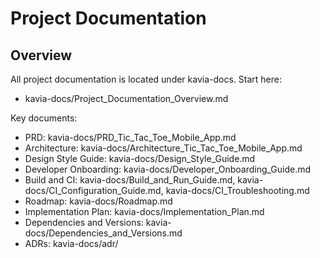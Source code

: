 # Project Documentation

## Overview
All project documentation is located under kavia-docs. Start here:
- kavia-docs/Project_Documentation_Overview.md

Key documents:
- PRD: kavia-docs/PRD_Tic_Tac_Toe_Mobile_App.md
- Architecture: kavia-docs/Architecture_Tic_Tac_Toe_Mobile_App.md
- Design Style Guide: kavia-docs/Design_Style_Guide.md
- Developer Onboarding: kavia-docs/Developer_Onboarding_Guide.md
- Build and CI: kavia-docs/Build_and_Run_Guide.md, kavia-docs/CI_Configuration_Guide.md, kavia-docs/CI_Troubleshooting.md
- Roadmap: kavia-docs/Roadmap.md
- Implementation Plan: kavia-docs/Implementation_Plan.md
- Dependencies and Versions: kavia-docs/Dependencies_and_Versions.md
- ADRs: kavia-docs/adr/
